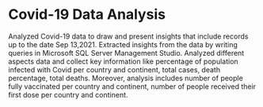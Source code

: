 # Covid-19 Data Analysis
Analyzed Covid-19 data to draw and present insights that include records up to the date Sep 13,2021. Extracted insights from the data by writing queries in Microsoft SQL Server Management Studio. Analyzed different aspects data and collect key information like percentage of population infected with Covid per country and continent, total cases, death percentage, total deaths. Moreover, analysis includes number of people fully vaccinated per country and continent, number of people received their first dose per country and continent.
